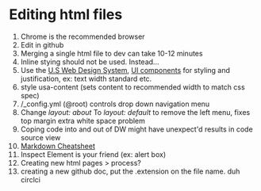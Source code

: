 # Editing html files
1. Chrome is the recommended browser
1. Edit in github
1. Merging a single html file to dev can take 10-12 minutes
2. Inline stying should not be used. Instead...
2. Use the [U.S Web Design System](https://designsystem.digital.gov/), [UI components](https://designsystem.digital.gov/components/) for styling and justification, ex: text width standard etc.
2. style usa-content (sets content to recommended width to match css spec)
1.  /_config.yml (@root) controls drop down navigation menu
1. Change _layout: about_ To _layout: default_ to remove the left menu, fixes top margin extra white space problem
1. Coping code into and out of DW might have unexpect'd results in code source view
1. [Markdown Cheatsheet](https://github.com/adam-p/markdown-here/wiki/Markdown-Cheatsheet)
1. Inspect Element is your friend (ex: alert box)
1. Creating new html pages >  process?
1. creating a new github doc, put the .extension on the file name. duh
circlci
